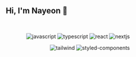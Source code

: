 
<h2 align="center">Hi, I'm Nayeon 👋</h2><br/>

<div align="right">


![javascript](https://img.shields.io/badge/JavaScript-F7DF1E?style=for-the-badge&logo=JavaScript&logoColor=white) ![typescript](https://img.shields.io/badge/TypeScript-007ACC?style=for-the-badge&logo=typescript&logoColor=white) ![react](https://img.shields.io/badge/React-20232A?style=for-the-badge&logo=react&logoColor=61DAFB) ![nextjs](https://img.shields.io/badge/Next.js-000?logo=nextdotjs&logoColor=fff&style=for-the-badge)

![tailwind](https://img.shields.io/badge/Tailwind_CSS-38B2AC?style=for-the-badge&logo=tailwind-css&logoColor=white) ![styled-components](https://img.shields.io/badge/styled--components-DB7093?style=for-the-badge&logo=styled-components&logoColor=white
)

</div>
  
  
